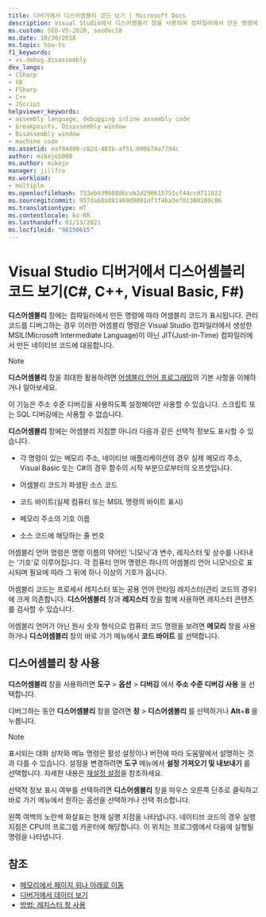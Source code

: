```yaml
---
title: 디버거에서 디스어셈블리 코드 보기 | Microsoft Docs
description: Visual Studio에서 디스어셈블리 창을 사용하여 컴파일러에서 만든 명령에 따라 어셈블리 코드를 표시합니다.
ms.custom: SEO-VS-2020, seodec18
ms.date: 10/30/2018
ms.topic: how-to
f1_keywords:
- vs.debug.disassembly
dev_langs:
- CSharp
- VB
- FSharp
- C++
- JScript
helpviewer_keywords:
- assembly language, debugging inline assembly code
- breakpoints, Disassembly window
- Disassembly window
- machine code
ms.assetid: eaf84dd0-c82d-481b-af51-690b74e7794c
author: mikejo5000
ms.author: mikejo
manager: jillfra
ms.workload:
- multiple
ms.openlocfilehash: 733eb439808d6cab2d290615751cf44ccd711022
ms.sourcegitcommit: 957da60a881469d9001df1f4ba3ef01388109c86
ms.translationtype: HT
ms.contentlocale: ko-KR
ms.lasthandoff: 01/13/2021
ms.locfileid: "98150615"
---
```

# <a name="view-disassembly-code-in-the-visual-studio-debugger-c-c-visual-basic-f"></a>Visual Studio 디버거에서 디스어셈블리 코드 보기(C#, C++, Visual Basic, F#)

**디스어셈블리** 창에는 컴파일러에서 만든 명령에 따라 어셈블리 코드가 표시됩니다. 관리 코드를 디버그하는 경우 이러한 어셈블리 명령은 Visual Studio 컴파일러에서 생성한 MSIL(Microsoft Intermediate Language)이 아닌 JIT(Just-in-Time) 컴파일러에서 만든 네이티브 코드에 대응합니다.

> [!NOTE]
> **디스어셈블리** 창을 최대한 활용하려면 [어셈블리 언어 프로그래밍](https://wikipedia.org/wiki/Assembly_language)의 기본 사항을 이해하거나 알아보세요.

이 기능은 주소 수준 디버깅을 사용하도록 설정해야만 사용할 수 있습니다. 스크립트 또는 SQL 디버깅에는 사용할 수 없습니다.

**디스어셈블리** 창에는 어셈블리 지침뿐 아니라 다음과 같은 선택적 정보도 표시할 수 있습니다.

- 각 명령이 있는 메모리 주소, 네이티브 애플리케이션의 경우 실제 메모리 주소, Visual Basic 또는 C#의 경우 함수의 시작 부분으로부터의 오프셋입니다.

- 어셈블리 코드가 파생된 소스 코드

- 코드 바이트(실제 컴퓨터 또는 MSIL 명령의 바이트 표시)

- 메모리 주소의 기호 이름

- 소스 코드에 해당하는 줄 번호

어셈블리 언어 명령은 명령 이름의 약어인 ‘니모닉’과 변수, 레지스터 및 상수를 나타내는 ‘기호’로 이루어집니다.   각 컴퓨터 언어 명령은 하나의 어셈블리 언어 니모닉으로 표시되며 필요에 따라 그 뒤에 하나 이상의 기호가 옵니다.

어셈블리 코드는 프로세서 레지스터 또는 공용 언어 런타임 레지스터(관리 코드의 경우)에 크게 의존합니다. **디스어셈블리** 창과 **레지스터** 창을 함께 사용하면 레지스터 콘텐츠를 검사할 수 있습니다.

어셈블리 언어가 아닌 원시 숫자 형식으로 컴퓨터 코드 명령을 보려면 **메모리** 창을 사용하거나 **디스어셈블리** 창의 바로 가기 메뉴에서 **코드 바이트** 를 선택합니다.

## <a name="use-the-disassembly-window"></a>디스어셈블리 창 사용

**디스어셈블리** 창을 사용하려면 **도구** > **옵션** > **디버깅** 에서 **주소 수준 디버깅 사용** 을 선택합니다.

디버그하는 동안 **디스어셈블리** 창을 열려면 **창** > **디스어셈블리** 를 선택하거나 **Alt**+**8** 을 누릅니다.

> [!NOTE]
> 표시되는 대화 상자와 메뉴 명령은 활성 설정이나 버전에 따라 도움말에서 설명하는 것과 다를 수 있습니다. 설정을 변경하려면 **도구** 메뉴에서 **설정 가져오기 및 내보내기** 를 선택합니다. 자세한 내용은 [재설정 설정](../ide/environment-settings.md#reset-settings)을 참조하세요.

선택적 정보 표시 여부를 선택하려면 **디스어셈블리** 창을 마우스 오른쪽 단추로 클릭하고 바로 가기 메뉴에서 원하는 옵션을 선택하거나 선택 취소합니다.

왼쪽 여백의 노란색 화살표는 현재 실행 지점을 나타냅니다. 네이티브 코드의 경우 실행 지점은 CPU의 프로그램 카운터에 해당합니다. 이 위치는 프로그램에서 다음에 실행될 명령을 나타냅니다.

## <a name="see-also"></a>참조

* [메모리에서 페이지 위나 아래로 이동](../debugger/how-to-page-up-or-down-in-memory.md)
* [디버거에서 데이터 보기](../debugger/viewing-data-in-the-debugger.md)
* [방법: 레지스터 창 사용](../debugger/how-to-use-the-registers-window.md)